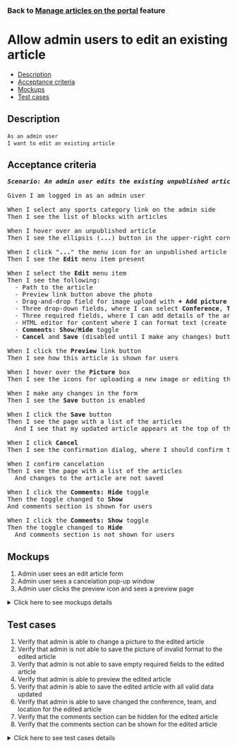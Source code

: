 ### Back to [Manage articles on the portal](../../) feature

# Allow admin users to edit an existing article

- [Description](#description)
- [Acceptance criteria](#acceptance-criteria)
- [Mockups](#mockups)
- [Test cases](#test-cases)

## Description

    As an admin user
    I want to edit an existing article

## Acceptance criteria

<pre>
<b><i>Scenario: An admin user edits the existing unpublished article</i></b>

Given I am logged in as an admin user

When I select any sports category link on the admin side
Then I see the list of blocks with articles

When I hover over an unpublished article
Then I see the ellipsis (<b>...</b>) button in the upper-right corner

When I click "<b>...</b>" the menu icon for an unpublished article
Then I see the <b>Edit</b> menu item present

When I select the <b>Edit</b> menu item
Then I see the following:
  - Path to the article
  - Preview link button above the photo
  - Drag-and-drop field for image upload with <b>+ Add picture</b> link (required field)
  - Three drop-down fields, where I can select <b>Conference</b>, <b>Team</b>, and <b>Location</b>
  - Three required fields, where I can add details of the article: <b>Alt.</b>, <b>Article headline</b>, and <b>Caption</b>
  - HTML editor for content where I can format text (create a header, paragraph or list, manage font style and text aligning) (required field)
  - <b>Comments: Show/Hide</b> toggle
  - <b>Cancel</b> and <b>Save</b> (disabled until I make any changes) buttons in the upper-right corner of the page

When I click the <b>Preview</b> link button
Then I see how this article is shown for users

When I hover over the <b>Picture</b> box
Then I see the icons for uploading a new image or editing the existing one (described in the story Editing the image of the article)

When I make any changes in the form
Then I see the <b>Save</b> button is enabled

When I click the <b>Save</b> button
Then I see the page with a list of the articles
  And I see that my updated article appears at the top of the list in <b>Unpublished</b> state

When I click <b>Cancel</b>
Then I see the confirmation dialog, where I should confirm that I want to leave the form without saving changes

When I confirm cancelation
Then I see the page with a list of the articles
  And changes to the article are not saved

When I click the <b>Comments: Hide</b> toggle
Then the toggle changed to <b>Show</b>
And comments section is shown for users

When I click the <b>Comments: Show</b> toggle
Then the toggle changed to <b>Hide</b>
  And comments section is not shown for users
</pre>

## Mockups

1. Admin user sees an edit article form
2. Admin user sees a cancelation pop-up window
3. Admin user clicks the preview icon and sees a preview page

<details>
  <summary>Click here to see mockups details</summary>

**1. Admin user sees an edit article form:**

![Admin user sees an edit article form](/products/sport_news_portal/web_application_features/manage_articles/images/article_filled_form.png)

**2. Admin user sees a cancelation pop-up window:**

![Admin user sees a cancelation pop-up window](/products/sport_news_portal/web_application_features/manage_articles/images/cancel_popup.png)

**3. Admin user clicks the preview icon and sees a preview page:**

![Admin user clicks the preview icon and sees a preview page](/products/sport_news_portal/web_application_features/manage_articles/images/article_preview_page.png)

</details>

## Test cases

1. Verify that admin is able to change a picture to the edited article
2. Verify that admin is not able to save the picture of invalid format to the edited article
3. Verify that admin is not able to save empty required fields to the edited article
4. Verify that admin is able to preview the edited article
5. Verify that admin is able to save the edited article with all valid data updated
6. Verify that admin is able to save changed the conference, team, and location for the edited article
7. Verify that the comments section can be hidden for the edited article
8. Verify that the comments section can be shown for the edited article

<details>
  <summary>Click here to see test cases details</summary>

### **#1. Verify that admin is able to change a picture to the edited article**

|Preconditions|Steps|Expected result
--------------|-----|----------
|- Log in with admin account</br>- Go to the category configuration page</br>- There is an unpublished article|1) Hover over an unpublished article</br>2) Click "<b>...</b>" button > <b>Edit</b> menu item</br>3) In the <b>Picture</b> section, click <b>+Add picture</b></br>4) Choose the picture with the valid format (.jpg, .png, .jpeg, .tif)</br>5) Click <b>Save</b> button|5) Admin user is redirected to the list of articles. The article is saved with all information and appears at the top of the list in <b>Unpublished</b> state|

### **#2. Verify that admin is not able to save the picture of invalid format to the edited article**

|Preconditions|Steps|Expected result
--------------|-----|----------
|- Log in with admin account</br>- Go to the category configuration page</br>- There is an unpublished article|1) Hover over an unpublished article</br>2) Click "<b>...</b>" button > <b>Edit</b> menu item</br>3) In the <b>Picture</b> section, click <b>+Add picture</b></br>4) Choose the picture with the invalid format (any file except .jpg, .png, .jpeg, .tif)</br>5) Click <b>Save</b>|5) Changes to the article are not saved. The validation message "Only .jpg, .png, .jpeg, .tif formats are allowed" appears|

### **#3. Verify that admin is not able to save empty required fields to the edited article**

|Preconditions|Steps|Expected result
--------------|-----|----------
|- Log in with admin account</br>- Go to the category configuration page</br>- There is an unpublished article|1) Hover over an unpublished article</br>2) Click "<b>...</b>" button > <b>Edit</b> menu item</br>3) In the <b>Alt.</b> required field, delete data</br>4) Click <b>Save</b></br>5) Fill in <b>Alt.</b> required field</br>6) In the <b>Article headline</b> required field, delete data</br>7) Click <b>Save</b></br>8) Fill in <b>Article headline</b> required field</br>9) In the <b>Caption</b> required field, delete data</br>10) Click <b>Save</b></br>11) Fill in <b>Caption</b> required field</br>12) In the <b>Content</b> required field, delete data</br>13) Click <b>Save</b>|4) The required fields are highlighted in red. The validation message "Fill in all required fields" appears</br>7) The required fields are highlighted in red. The validation message "Fill in all required fields" appears</br>10) The required fields are highlighted in red. The validation message "Fill in all required fields" appears</br>13) The required fields are highlighted in red. The validation message "Fill in all required fields" appears|

### **#4. Verify that admin is able to preview the edited article**

|Preconditions|Steps|Expected result
--------------|-----|----------
|- Log in with admin account</br>- Go to the category configuration page</br>- There is an unpublished article|1) Hover over an unpublished article</br>2) Click "<b>...</b>" button > <b>Edit</b> menu item</br>3) Make some changes</br>4) Change the conference, team, and location</br>5) Select the <b>Preview</b> link</br>6) Select <b>Back to edit page</b> link|5) The article is shown as it will look for users</br>6) The article is back to edit mode|

### **#5. Verify that admin is able to save the edited article with all valid data updated**

|Preconditions|Steps|Expected result
--------------|-----|----------
|- Log in with admin account</br>- Go to the category configuration page</br>- There is an unpublished article|1) Hover over an unpublished article</br>2) Click "<b>...</b>" button > <b>Edit</b> menu item</br>3) Update all required fields</br>4) Click <b>Save</b>|4) Admin user is redirected to the list of articles. The article is saved with all information and appears at the top of the list in unpublished state|

### **#6. Verify that admin is able to save changed the conference, team, and location for the edited article**

|Preconditions|Steps|Expected result
--------------|-----|----------
|- Log in with admin account</br>- Go to the category configuration page</br>- There is an unpublished article|1) Hover over an unpublished article</br>2) Click "<b>...</b>" button > <b>Edit</b> menu item</br>3) Change a conference, team, and location</br>4) Click <b>Save</b>|4) Admin user is redirected to the list of articles. The article is saved with all information and appears at the top of the list in unpublished state|

### **#7. Verify that the comments section can be hidden for the edited article**

|Preconditions|Steps|Expected result
--------------|-----|----------
|- Log in with admin account</br>- Go to the category configuration page</br>- There is an unpublished article</br>- Comments section is shown for article|1) Hover over an unpublished article</br>2) Click "<b>...</b>" button > <b>Edit</b> menu item</br>3) Click the <b>Comments: Show</b> toggle</br>4) Click <b>Save</b>|3) <b>Comments: Show</b> changed to <b>Hide</b></br>4) The article is saved with the hidden comments section|

### **#8. Verify that the comments section can be shown for the edited article**

|Preconditions|Steps|Expected result
--------------|-----|----------
|- Log in with admin account</br>- Go to the category configuration page</br>- There is an unpublished article</br>- Comments section is hidden for article|1) Hover over an unpublished article</br>2) Click "<b>...</b>" button > <b>Edit</b> menu item</br>3) Click the <b>Comments: Hide</b> toggle</br>4) Click <b>Save</b>|3) <b>Comments: Hide</b> changed to <b>Show</b></br>4) The article is saved with the shown comments section|

</details>
